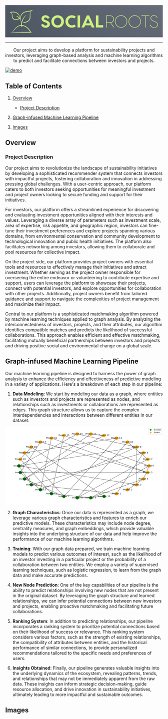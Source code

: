 

<div align="center">

<img src="./logo.png" alt="SocialRoots Logo" />
<hr>

<p align="center">
    Our project aims to develop a platform for sustainability projects and investors, leveraging graph-based analysis and machine learning algorithms to predict and facilitate connections between investors and projects.
</p>
</div>

[![demo]()]()


## Table of Contents

1. [Overview](#overview)
    - [Project Description](#project-description)

1. [Graph-infused Machine Learning Pipeline](#graph-infused-machine-learning-pipeline)
2. [Images](#images)

## Overview

### Project Description

Our project aims to revolutionize the landscape of sustainability initiatives by developing a sophisticated recommender system that connects investors with impactful projects, fostering collaboration and innovation in addressing pressing global challenges. With a user-centric approach, our platform caters to both investors seeking opportunities for meaningful investment and project owners looking to secure funding and support for their initiatives.

For investors, our platform offers a streamlined experience for discovering and evaluating investment opportunities aligned with their interests and values. Leveraging a diverse array of parameters such as investment scale, area of expertise, risk appetite, and geographic region, investors can fine-tune their investment preferences and explore projects spanning various domains, from environmental conservation and community development to technological innovation and public health initiatives. The platform also facilitates networking among investors, allowing them to collaborate and pool resources for collective impact.

On the project side, our platform provides project owners with essential tools and resources to effectively manage their initiatives and attract investment. Whether serving as the project owner responsible for overseeing the entire endeavor or volunteering to contribute expertise and support, users can leverage the platform to showcase their projects, connect with potential investors, and explore opportunities for collaboration with other projects. Additionally, project owners benefit from tailored guidance and support to navigate the complexities of project management and maximize their impact.

Central to our platform is a sophisticated matchmaking algorithm powered by machine learning techniques applied to graph analysis. By analyzing the interconnectedness of investors, projects, and their attributes, our algorithm identifies compatible matches and predicts the likelihood of successful collaborations. This approach enables efficient and effective matchmaking, facilitating mutually beneficial partnerships between investors and projects and driving positive social and environmental change on a global scale.

## Graph-infused Machine Learning Pipeline
Our machine learning pipeline is designed to harness the power of graph analysis to enhance the efficiency and effectiveness of predictive modeling in a variety of applications. Here's a breakdown of each step in our pipeline:

1. **Data Modeling**: We start by modeling our data as a graph, where entities such as investors and projects are represented as nodes, and relationships such as investments or collaborations are represented as edges. This graph structure allows us to capture the complex interdependencies and interactions between different entities in our dataset.

<img src="./server/app/ml/social_graph.png" alt="Social Graph" />

2. **Graph Characteristics**: Once our data is represented as a graph, we leverage various graph characteristics and features to enrich our predictive models. These characteristics may include node degree, centrality measures, and graph embeddings, which provide valuable insights into the underlying structure of our data and help improve the performance of our machine learning algorithms.

3. **Training**: With our graph data prepared, we train machine learning models to predict various outcomes of interest, such as the likelihood of an investor investing in a particular project or the probability of a collaboration between two entities. We employ a variety of supervised learning techniques, such as logistic regression, to learn from the graph data and make accurate predictions.

4. **New Node Prediction**: One of the key capabilities of our pipeline is the ability to predict relationships involving new nodes that are not present in the original dataset. By leveraging the graph structure and learned relationships, we can infer potential connections between new investors and projects, enabling proactive matchmaking and facilitating future collaborations.

5. **Ranking System**: In addition to predicting relationships, our pipeline incorporates a ranking system to prioritize potential connections based on their likelihood of success or relevance. This ranking system considers various factors, such as the strength of existing relationships, the compatibility of attributes between entities, and the historical performance of similar connections, to provide personalized recommendations tailored to the specific needs and preferences of users.

6. **Insights Obtained**: Finally, our pipeline generates valuable insights into the underlying dynamics of the ecosystem, revealing patterns, trends, and relationships that may not be immediately apparent from the raw data. These insights can inform strategic decision-making, guide resource allocation, and drive innovation in sustainability initiatives, ultimately leading to more impactful and sustainable outcomes.


## Images
